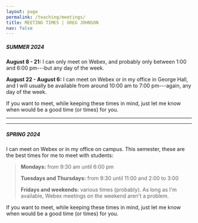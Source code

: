 ```yaml
---
layout: page
permalink: /teaching/meetings/
title: MEETING TIMES | GREG JOHNSON
nav: false
---
```


##### SUMMER 2024

**August 8 - 21:** I can only meet on Webex, and probably only between 1:00 and 6:00 pm---but any day of the week. 

**August 22 - August 6:** I can meet on Webex or in my office in George Hall, and I will usually be available from around 10:00 am to 7:00 pm---again, any day of the week.  

If you want to meet, while keeping these times in mind, just let me know when would be a good time (or times) for you.

---
---

##### SPRING 2024

I can meet on Webex or in my office on campus. This semester, these are the best times for me to meet with students:

>**Mondays:** from 9:30 am until 6:00 pm
>
>**Tuesdays and Thursdays:** from 9:30 until 11:00 and 2:00 to 3:00 
>
>**Fridays and weekends:** various times (probably). As long as I'm available, Webex meetings on the weekend aren't a problem. 

If you want to meet, while keeping these times in mind, just let me know when would be a good time (or times) for you.